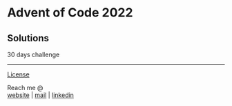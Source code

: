 # Advent of Code 2022

## Solutions

30 days challenge

___

[License]()

Reach me @  
[website](https://www.basak.app) | [mail](mailto:ayushbasak0210@gmail.com) | [linkedin](https://linkedin.com/in/ayushbasak)